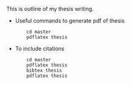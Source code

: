 This is outline of my thesis writing.

* Useful commands to generate pdf of thesis
	
	```
		cd master
		pdflatex thesis
	```

* To include citations
	
	```
		cd master
		pdflatex thesis
		bibtex thesis
		pdflatex thesis
	```